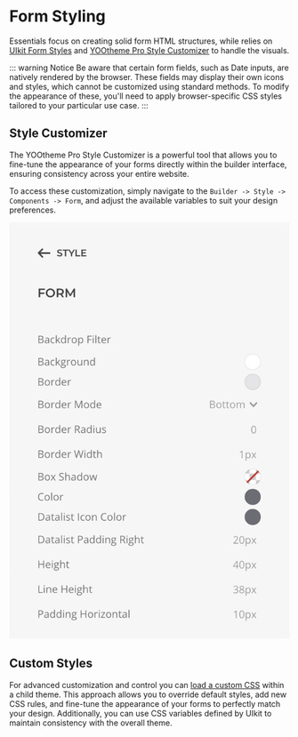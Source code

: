 # Form Styling

Essentials focus on creating solid form HTML structures, while relies on [UIkit Form Styles](https://getuikit.com/docs/form) and [YOOtheme Pro Style Customizer](https://yootheme.com/support/yootheme-pro/joomla/style-customizer) to handle the visuals.

::: warning Notice
Be aware that certain form fields, such as Date inputs, are natively rendered by the browser. These fields may display their own icons and styles, which cannot be customized using standard methods. To modify the appearance of these, you'll need to apply browser-specific CSS styles tailored to your particular use case.
:::

## Style Customizer

The YOOtheme Pro Style Customizer is a powerful tool that allows you to fine-tune the appearance of your forms directly within the builder interface, ensuring consistency across your entire website.

To access these customization, simply navigate to the `Builder -> Style -> Components -> Form`, and adjust the available variables to suit your design preferences.

![Customizer Style Form Component](./assets/customizer-style-form.webp)

## Custom Styles

For advanced customization and control you can [load a custom CSS](https://yootheme.com/support/yootheme-pro/joomla/developers-child-themes#javascript,-css-and-fonts) within a child theme. This approach allows you to override default styles, add new CSS rules, and fine-tune the appearance of your forms to perfectly match your design. Additionally, you can use CSS variables defined by UIkit to maintain consistency with the overall theme.
